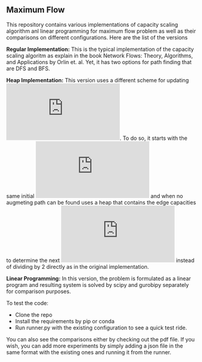 ## Maximum Flow 

This repository contains various implementations of capacity scaling algorithm anl linear programming for maximum flow problem as well as their comparisons on different configurations. Here are the list of the versions

**Regular Implementation:** This is the typical implementation of the capacity scaling algoritm as explain in the book Network Flows: Theory, Algorithms, and Applications by Orlin et. al. Yet, it has two options for path finding that are DFS and BFS.

**Heap Implementation:** This version uses a different scheme for updating ![Delta](https://latex.codecogs.com/gif.latex?%24%5CDelta%24). To do so, it starts with the same initial ![Delta](https://latex.codecogs.com/gif.latex?%24%5CDelta%24) and when no augmeting path can be found uses a heap that contains the edge capacities to determine the next ![Delta](https://latex.codecogs.com/gif.latex?%24%5CDelta%24) instead of dividing by 2 directly as in the original implementation.

**Linear Programming:** In this version, the problem is formulated as a linear program and resulting system is solved by scipy and gurobipy separately for comparison purposes.

To test the code:

* Clone the repo
* Install the requirements by pip or conda
* Run runner.py with the existing configuration to see a quick test ride.

You can also see the comparisons either by checking out the pdf file. If you wish, you can add more experiments by simply adding a json file in the same format with the existing ones and running it from the runner.
